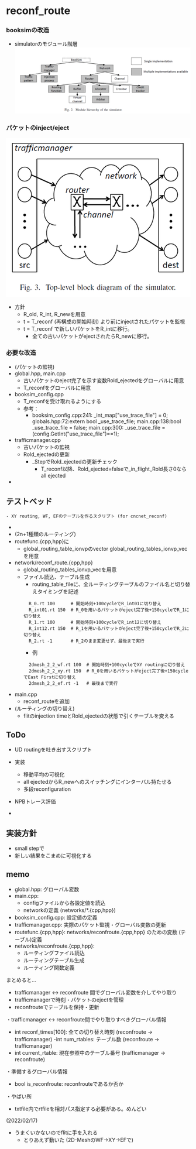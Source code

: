 # reconf_route

### booksimの改造
- simulatorのモジュール階層
![hierarchy](./docs/booksim_hierarchy.png)
### パケットのinject/eject
![blockdiagram](./docs/booksim_blockdiagram.png)
- 方針
  - R_old, R_int, R_newを用意
  - t = T_reconf (再構成の開始時刻) より前にinjectされたパケットを監視
  - t = T_reconf で新しいパケットをR_intに移行。
    - 全ての古いパケットがejectされたらR_newに移行。

### 必要な改造
  - (パケットの監視)
  - global.hpp, main.cpp
    - 古いパケットのeject完了を示す変数Rold_ejectedをグローバルに用意
    - T_reconfをグローバルに用意
  - booksim_config.cpp
    - T_reconfを受け取れるようにする
    - 参考：
      - booksim_config.cpp:241:  _int_map["use_trace_file"] = 0;
        globals.hpp:72:extern bool _use_trace_file;
        main.cpp:138:bool _use_trace_file = false;
        main.cpp:300:  _use_trace_file = (config.GetInt("use_trace_file")==1);
  - trafficmanager.cpp
    - 古いパケットの監視
    - Rold_ejectedの更新
      - _StepでRold_ejectedの更新チェック
        - T_reconf以降、Rold_ejected=falseで_in_flight_Rold長さ0ならall ejected
  -
## テストベッド
    - XY routing, WF, EFのテーブルを作るスクリプト (for cncnet_reconf)
  - 
  - (2n+1種類のルーティング)
  - routefunc.{cpp,hpp}に
    - global_routing_table_ionvpのvector global_routing_tables_ionvp_vec を用意
  - network/reconf_route.{cpp,hpp}
    - global_routing_tables_ionvp_vecを用意
    - ファイル読込、テーブル生成
      - routing_table_fileに、全ルーティングテーブルのファイル名と切り替えタイミングを記述
      ```
        R_0.rt 100      # 開始時刻+100cycleでR_int01に切り替え
        R_int01.rt 150  # R_0を用いるパケットがeject完了後+150cycleでR_1に切り替え
        R_1.rt 100      # 開始時刻+100cycleでR_int12に切り替え
        R_int12.rt 150  # R_1を用いるパケットがeject完了後+150cycleでR_2に切り替え
        R_2.rt -1       # R_2のまま変更せず、最後まで実行 
      ```
      - 例
      ```
        2dmesh_2_2_wf.rt 100  # 開始時刻+100cycleでXY routingに切り替え
        2dmesh_2_2_xy.rt 150  # R_0を用いるパケットがeject完了後+150cycleでEast Firstに切り替え
        2dmesh_2_2_ef.rt -1   # 最後まで実行
      ```
  - main.cpp
    - reconf_routeを追加
  - (ルーティングの切り替え)
    - flitのinjection timeとRold_ejectedの状態で引くテーブルを変える

## ToDo
  - UD routingを吐き出すスクリプト
  - 実装
    - 移動平均の可視化
    - all ejectedからR_newへのスイッチングにインターバル持たせる
    - 多段reconfiguration
  - NPBトレース評価

- 
## 実装方針
  - small stepで
  - 新しい結果をこまめに可視化する

## memo
- global.hpp: グローバル変数
- main.cpp:
  - configファイルから各設定値を読込
  - networkの定義 (networks/*.{cpp,hpp})
- booksim_config.cpp: 設定値の定義
- trafficmanager.cpp: 実際のパケット監視・グローバル変数の更新
- routefunc.{cpp,hpp}: networks/reconfroute.{cpp,hpp} のための変数 (テーブル)定義
- networks/reconfroute.{cpp,hpp}: 
  - ルーティングファイル読込
  - ルーティングテーブル生成
  - ルーティング関数定義

まとめると…
- trafficmanager <-> reconfroute 間でグローバル変数を介してやり取り
- trafficmanagerで時刻・パケットのejectを管理
- reconfrouteでテーブルを保持・更新

・trafficmanager <-> reconfroute間でやり取りすべきグローバル情報
- int reconf_times[100]: 全ての切り替え時刻 (reconfroute -> trafficmanager)
-int num_rtables:  テーブル数 (reconfroute -> trafficmanager)
- int current_rtable: 現在参照中のテーブル番号 (trafficmanager -> reconfroute)

・準備するグローバル情報
- bool is_reconfroute: reconfrouteであるか否か

・やばい所
- txtfile内でrtfileを相対パス指定する必要がある。めんどい

(2022/02/17)
- うまくいかないのでflitに手を入れる
  - とりあえず動いた (2D-MeshのWF->XY->EFで)

